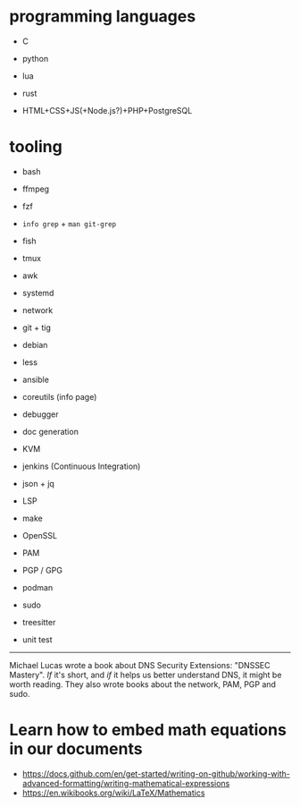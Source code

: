 # programming languages

   - C
   - python
   - lua
   - rust

   - HTML+CSS+JS(+Node.js?)+PHP+PostgreSQL

# tooling

   - bash
   - ffmpeg
   - fzf
   - `info grep` + `man git-grep`
   - fish
   - tmux
   - awk
   - systemd
   - network
   - git + tig
   - debian
   - less

   - ansible
   - coreutils (info page)
   - debugger
   - doc generation
   - KVM
   - jenkins (Continuous Integration)
   - json + jq
   - LSP
   - make
   - OpenSSL
   - PAM
   - PGP / GPG
   - podman
   - sudo
   - treesitter
   - unit test

---

Michael  Lucas wrote  a book  about DNS  Security Extensions: "DNSSEC  Mastery".
*If* it's short, and  *if* it helps us better understand DNS,  it might be worth
reading.  They also wrote books about the network, PAM, PGP and sudo.

##
# Learn how to embed math equations in our documents

   - <https://docs.github.com/en/get-started/writing-on-github/working-with-advanced-formatting/writing-mathematical-expressions>
   - <https://en.wikibooks.org/wiki/LaTeX/Mathematics>
